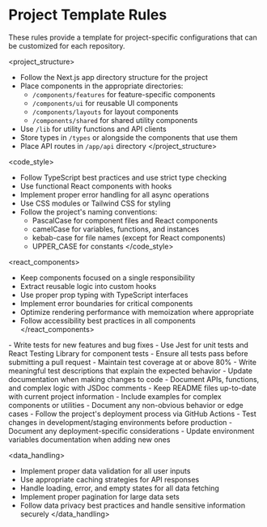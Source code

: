# Project Template Rules

These rules provide a template for project-specific configurations that can be customized for each repository.

<project_structure>
- Follow the Next.js app directory structure for the project
- Place components in the appropriate directories:
  - `/components/features` for feature-specific components
  - `/components/ui` for reusable UI components
  - `/components/layouts` for layout components
  - `/components/shared` for shared utility components
- Use `/lib` for utility functions and API clients
- Store types in `/types` or alongside the components that use them
- Place API routes in `/app/api` directory
</project_structure>

<code_style>
- Follow TypeScript best practices and use strict type checking
- Use functional React components with hooks
- Implement proper error handling for all async operations
- Use CSS modules or Tailwind CSS for styling
- Follow the project's naming conventions:
  - PascalCase for component files and React components
  - camelCase for variables, functions, and instances
  - kebab-case for file names (except for React components)
  - UPPER_CASE for constants
</code_style>

<react_components>
- Keep components focused on a single responsibility
- Extract reusable logic into custom hooks
- Use proper prop typing with TypeScript interfaces
- Implement error boundaries for critical components
- Optimize rendering performance with memoization where appropriate
- Follow accessibility best practices in all components
</react_components>

<testing>
- Write tests for new features and bug fixes
- Use Jest for unit tests and React Testing Library for component tests
- Ensure all tests pass before submitting a pull request
- Maintain test coverage at or above 80%
- Write meaningful test descriptions that explain the expected behavior
</testing>

<documentation>
- Update documentation when making changes to code
- Document APIs, functions, and complex logic with JSDoc comments
- Keep README files up-to-date with current project information
- Include examples for complex components or utilities
- Document any non-obvious behavior or edge cases
</documentation>

<deployment>
- Follow the project's deployment process via GitHub Actions
- Test changes in development/staging environments before production
- Document any deployment-specific considerations
- Update environment variables documentation when adding new ones
</deployment>

<data_handling>
- Implement proper data validation for all user inputs
- Use appropriate caching strategies for API responses
- Handle loading, error, and empty states for all data fetching
- Implement proper pagination for large data sets
- Follow data privacy best practices and handle sensitive information securely
</data_handling>

